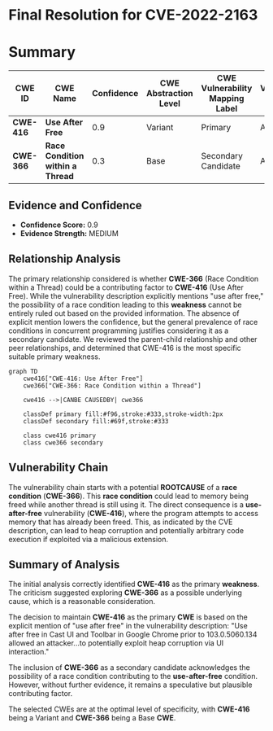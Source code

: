 # Final Resolution for CVE-2022-2163

# Summary
| CWE ID | CWE Name | Confidence | CWE Abstraction Level | CWE Vulnerability Mapping Label | CWE-Vulnerability Mapping Notes |
|---|---|---|---|---|---|
| **CWE-416** | **Use After Free** | 0.9 | Variant | Primary | Allowed |
| **CWE-366** | **Race Condition within a Thread** | 0.3 | Base | Secondary Candidate | Allowed | Possible underlying cause of the **CWE-416** |

## Evidence and Confidence

*   **Confidence Score:** 0.9
*   **Evidence Strength:** MEDIUM

## Relationship Analysis

The primary relationship considered is whether **CWE-366** (Race Condition within a Thread) could be a contributing factor to **CWE-416** (Use After Free). While the vulnerability description explicitly mentions "use after free," the possibility of a race condition leading to this **weakness** cannot be entirely ruled out based on the provided information. The absence of explicit mention lowers the confidence, but the general prevalence of race conditions in concurrent programming justifies considering it as a secondary candidate. We reviewed the parent-child relationship and other peer relationships, and determined that CWE-416 is the most specific suitable primary weakness.

```mermaid
graph TD
    cwe416["CWE-416: Use After Free"]
    cwe366["CWE-366: Race Condition within a Thread"]
    
    cwe416 -->|CANBE CAUSEDBY| cwe366
    
    classDef primary fill:#f96,stroke:#333,stroke-width:2px
    classDef secondary fill:#69f,stroke:#333
    
    class cwe416 primary
    class cwe366 secondary
```

## Vulnerability Chain

The vulnerability chain starts with a potential **ROOTCAUSE** of a **race condition** (**CWE-366**). This **race condition** could lead to memory being freed while another thread is still using it. The direct consequence is a **use-after-free** vulnerability (**CWE-416**), where the program attempts to access memory that has already been freed. This, as indicated by the CVE description, can lead to heap corruption and potentially arbitrary code execution if exploited via a malicious extension.

## Summary of Analysis

The initial analysis correctly identified **CWE-416** as the primary **weakness**. The criticism suggested exploring **CWE-366** as a possible underlying cause, which is a reasonable consideration.

The decision to maintain **CWE-416** as the primary **CWE** is based on the explicit mention of "use after free" in the vulnerability description: "Use after free in Cast UI and Toolbar in Google Chrome prior to 103.0.5060.134 allowed an attacker...to potentially exploit heap corruption via UI interaction."

The inclusion of **CWE-366** as a secondary candidate acknowledges the possibility of a race condition contributing to the **use-after-free** condition. However, without further evidence, it remains a speculative but plausible contributing factor.

The selected CWEs are at the optimal level of specificity, with **CWE-416** being a Variant and **CWE-366** being a Base **CWE**.